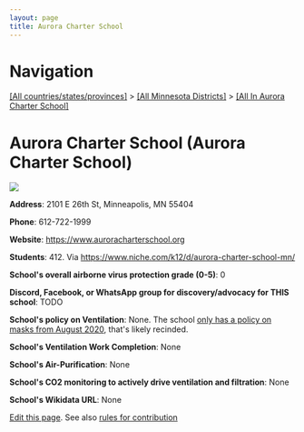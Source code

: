 ```yaml
---
layout: page
title: Aurora Charter School
---
```

# Navigation

[[All countries/states/provinces]](../../..) > [[All Minnesota Districts]](../..) > [[All In Aurora Charter School]](..)

# Aurora Charter School (Aurora Charter School)

![](https://www.auroracharterschool.org/pics/school_logo.png)

**Address**: 2101 E 26th St, Minneapolis, MN 55404

**Phone**: 612-722-1999

**Website**: <https://www.auroracharterschool.org>

**Students**: 412. Via <https://www.niche.com/k12/d/aurora-charter-school-mn/>

**School's overall airborne virus protection grade (0-5)**: 0

**Discord, Facebook, or WhatsApp group for discovery/advocacy for THIS school**: TODO

**School's policy on Ventilation**: None. The school [only has a policy on masks from August 2020](https://www.auroracharterschool.org/apps/pages/index.jsp?uREC_ID=284703&type=d&pREC_ID=680537), that's likely recinded.

**School's Ventilation Work Completion**: None

**School's Air-Purification**: None

**School's CO2 monitoring to actively drive ventilation and filtration**: None

**School's Wikidata URL**: None


[Edit this page](https://github.com/ventilate-schools/MN/edit/main/./Aurora_Charter_School/Aurora_Charter_School.md). See also [rules for contribution](../../../contribution-rules/)
